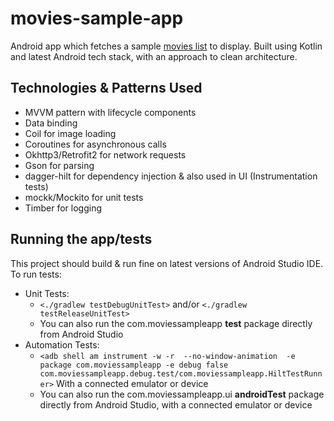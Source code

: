 # movies-sample-app
Android app which fetches a sample [movies list](https://movies-sample.herokuapp.com/api/movies) to display. 
Built using Kotlin and latest Android tech stack, with an approach to clean architecture.
## Technologies & Patterns Used
* MVVM pattern with lifecycle components
* Data binding
* Coil for image loading
* Coroutines for asynchronous calls
* Okhttp3/Retrofit2 for network requests
* Gson for parsing
* dagger-hilt for dependency injection & also used in UI (Instrumentation tests)
* mockk/Mockito for unit tests
* Timber for logging
## Running the app/tests
This project should build & run fine on latest versions of Android Studio IDE.
To run tests:
* Unit Tests:
    * `<./gradlew testDebugUnitTest>` and/or `<./gradlew testReleaseUnitTest>`
    * You can also run the com.moviessampleapp **test** package directly from Android Studio
* Automation Tests:
    * `<adb shell am instrument -w -r  --no-window-animation  -e package com.moviessampleapp -e debug false com.moviessampleapp.debug.test/com.moviessampleapp.HiltTestRunner>` With a connected emulator or device
    * You can also run the com.moviessampleapp.ui **androidTest** package directly from Android Studio, with a connected emulator or device

